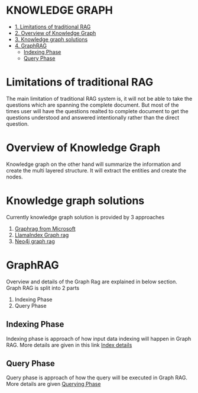# KNOWLEDGE GRAPH 
- [1. Limitations of traditional RAG](#Limitations-of-traditional-RAG)
- [2. Overview of Knowledge Graph](#Overview-of-Knowledge-Graph)
- [3. Knowledge graph solutions](#Knowledge-graph-solutions)
- [4. GraphRAG](#GraphRAG)
    - [Indexing Phase](#Indexing-Phase)
    - [Query Phase](#Query-Phase)

# Limitations of traditional RAG
The main limitation of traditional RAG system is, it will not be able to take the questions which are spanning the complete document. But most of the  times user will have the questions realted to complete document to get the questions understood and answered intentionally rather than the direct question.

# Overview of Knowledge Graph
Knowledge graph on the other hand will summarize the information and create the multi layered structure. It will extract the entities and create the nodes. 

# Knowledge graph solutions 
Currently knowledge graph solution is provided by 3 approaches 
1. [Graphrag from Microsoft](https://www.microsoft.com/en-us/research/project/graphrag/)
2. [LlamaIndex Graph rag](https://docs.llamaindex.ai/en/stable/examples/query_engine/knowledge_graph_rag_query_engine/)
3. [Neo4j graph rag](https://neo4j.com/developer-blog/graphrag-llm-knowledge-graph-builder/)

# GraphRAG

Overview and details of the Graph Rag are explained in below section. Graph RAG is split into 2 parts 
1. Indexing Phase
2. Query Phase


## Indexing Phase
Indexing phase is approach of how input data indexing will happen in Graph RAG. More details are given in this link [Index details](https://github.com/viswanath27/rag/blob/main/kg_rag/docs/md_files/graphrag.md)

## Query Phase 
Query phase is approach of how the query will be executed in Graph RAG. More details are given [Querying Phase](https://github.com/viswanath27/rag/blob/main/kg_rag/docs/md_files/query.md)



